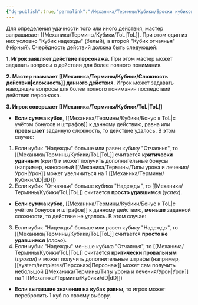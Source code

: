 ```yaml
---
{"dg-publish":true,"permalink":"/Механика/Термины/Кубики/Броски кубиков на удачу/","noteIcon":"","created":"2025-08-21T13:47:44.493+03:00","updated":"2025-09-04T08:44:51.443+03:00"}
---
```


Для определения удачности того или иного действия, мастер запрашивает [[Механика/Термины/Кубики/ToL\|ToL]]. При этом один из них условно "Кубик надежды" (белый), а второй "Кубик отчаянья" (чёрный). Очерёдность действий должна быть следующей:

**1.  Игрок заявляет действие персонажа.** При этом мастер может задавать вопросы о действии для более полного понимания.

**2. Мастер называет [[Механика/Термины/Кубики/Сложность действия\|сложность]] данного действия.** Игрок может задавать наводящие вопросы для более полного понимания последствий действия персонажа. 

**3. Игрок совершает [[Механика/Термины/Кубики/ToL\|ToL]]**
- **Если сумма кубов**, [[Механика/Термины/Кубики/Бонус к ToL\|с учётом бонусов и штрафов]] к данному действию, равна или **превышает** заданную сложность, то действие удалось. В этом случае:
1. Если кубик "Надежды" больше или равен кубику "Отчаянья", то [[Механика/Термины/Кубики/ToL\|ToL]] считается **критически удачным** (*крит!*) и может получить дополнительные бонусы (например, наносимый [[Механика/Термины/Типы урона и лечения/Урон\|Урон]] может увеличиться на 1 [[Механика/Термины/Кубики/dD\|dD]])
2. Если кубик "Отчаянья" больше кубика "Надежды", то [[Механика/Термины/Кубики/ToL\|ToL]] считается **просто удавшимся** (*успех*).


- **Если сумма кубов**,  [[Механика/Термины/Кубики/Бонус к ToL\|с учётом бонусов и штрафов]] к данному действию, **меньше** заданной сложности, то действие не удалось. В этом случае:
3. Если кубик "Надежды" больше или равен кубику "Надежды", то [[Механика/Термины/Кубики/ToL\|ToL]] считается **просто не удавшимся** (*плохо*).
4. Если кубик "Надежды" меньше кубика "Отчаянья", то [[Механика/Термины/Кубики/ToL\|ToL]] считается **критически провальным** (*провал*) и может получить дополнительные штрафы (например, [[system/templates/Персонаж\|Персонаж]] может сам получить небольшой [[Механика/Термины/Типы урона и лечения/Урон\|Урон]] на 1 [[Механика/Термины/Кубики/dD\|dD]])


- **Если выпавшие значения на кубах равны**, то игрок может перебросить 1 куб по своему выбору.